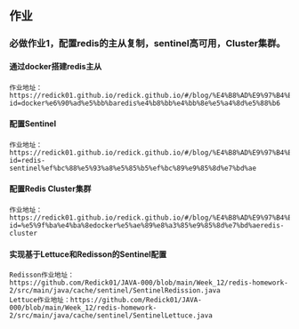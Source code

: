## 作业

### 必做作业1，配置redis的主从复制，sentinel高可用，Cluster集群。

#### 通过docker搭建redis主从
```
作业地址：https://redick01.github.io/redick.github.io/#/blog/%E4%B8%AD%E9%97%B4%E4%BB%B6/redis/redis_1?id=docker%e6%90%ad%e5%bb%baredis%e4%b8%bb%e4%bb%8e%e5%a4%8d%e5%88%b6
```
#### 配置Sentinel
```
作业地址：https://redick01.github.io/redick.github.io/#/blog/%E4%B8%AD%E9%97%B4%E4%BB%B6/redis/redis_1?id=redis-sentinel%ef%bc%88%e5%93%a8%e5%85%b5%ef%bc%89%e9%85%8d%e7%bd%ae
```

#### 配置Redis Cluster集群
```
作业地址：https://redick01.github.io/redick.github.io/#/blog/%E4%B8%AD%E9%97%B4%E4%BB%B6/redis/redis_1?id=%e5%9f%ba%e4%ba%8edocker%e5%ae%89%e8%a3%85%e9%85%8d%e7%bd%aeredis-cluster
```

#### 实现基于Lettuce和Redisson的Sentinel配置
```
Redisson作业地址：
https://github.com/Redick01/JAVA-000/blob/main/Week_12/redis-homework-2/src/main/java/cache/sentinel/SentinelRedission.java
Lettuce作业地址：https://github.com/Redick01/JAVA-000/blob/main/Week_12/redis-homework-2/src/main/java/cache/sentinel/SentinelLettuce.java
```
